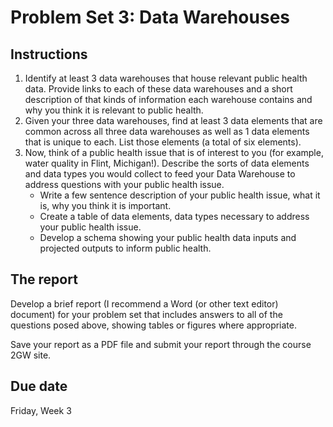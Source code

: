 # Problem Set 3: Data Warehouses

## Instructions

1. Identify at least 3 data warehouses that house relevant public health data.  Provide links to each of these data warehouses and a short description of that kinds of information each warehouse contains and why you think it is relevant to public health.
2. Given your three data warehouses, find at least 3 data elements that are common across all three data warehouses as well as 1 data elements that is unique to each.  List those elements (a total of six elements).
3. Now, think of a public health issue that is of interest to you (for example, water quality in Flint, Michigan!).  Describe the sorts of data elements and data types you would collect to feed your Data Warehouse to address questions with your public health issue.
	- Write a few sentence description of your public health issue, what it is, why you think it is important.
	- Create a table of data elements, data types necessary to address your public health issue.
	- Develop a schema showing your public health data inputs and projected outputs to inform public health.
	

## The report

Develop a brief report (I recommend a Word (or other text editor) document) for your problem set that includes answers to all of the questions posed above, showing tables or figures where appropriate.

Save your report as a PDF file and submit your report through the course 2GW site.

## Due date

Friday, Week 3
